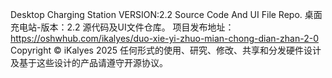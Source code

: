 Desktop Charging Station VERSION:2.2 Source Code And UI File Repo.
桌面充电站-版本：2.2 源代码及UI文件仓库。
项目发布地址：https://oshwhub.com/ikalyes/duo-xie-yi-zhuo-mian-chong-dian-zhan-2-0
Copyright ©️ iKalyes 2025
任何形式的使用、研究、修改、共享和分发硬件设计及基于这些设计的产品请遵守开源协议。




